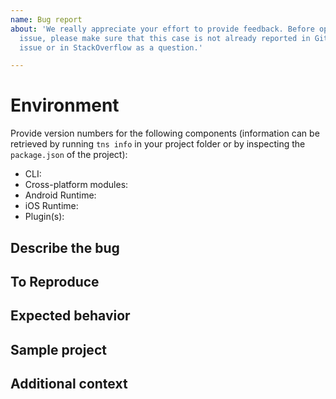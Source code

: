 ```yaml
---
name: Bug report
about: 'We really appreciate your effort to provide feedback. Before opening a new
  issue, please make sure that this case is not already reported in GitHub as an
  issue or in StackOverflow as a question.'

---
```


# Environment

Provide version numbers for the following components (information can be retrieved by running `tns info` in your project folder or by inspecting the `package.json` of the project):

* CLI:
* Cross-platform modules:
* Android Runtime:
* iOS Runtime:
* Plugin(s):

## Describe the bug
<!-- A clear and concise description of what the bug is. Please, explain whether it's a build time error or a runtime error. More detailed logs can be easily obtained by following the instructions in this guide: https://docs.nativescript.org/get-support#how-to-obtain-diagnostic-reports. -->

## To Reproduce
<!-- Add commands used or steps taken to reproduce the behaviour. -->

## Expected behavior

## Sample project
<!-- If possible, provide a link from the [Playground](https://play.nativescript.org) with reproduction of the problem. If not, consider attaching a sample project or link to a repository with such project. -->

## Additional context
<!-- Add any other context about the problem here. -->
